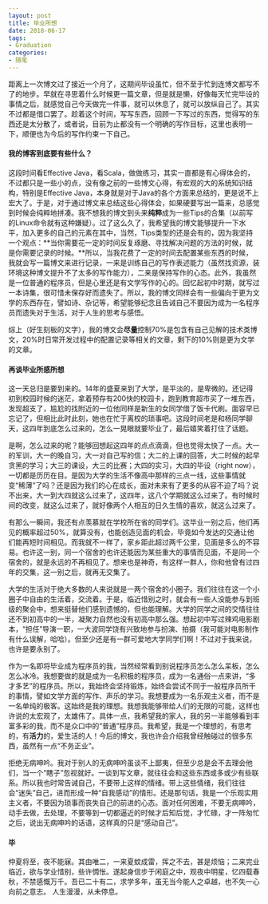 ```yaml
---
layout: post
title: 毕业所想
date: 2018-06-17
tags: 
- Graduation
categories:
- 随笔
---
```


距离上一次博文过了接近一个月了，这期间毕设虽忙，但不至于忙到连博文都写不了的地步。早就在寻思着什么时候更一篇文章，但是就是懒，好像每天忙完毕设的事情之后，就感觉自己今天做完一件事，就可以休息了，就可以放纵自己了。其实不过都是借口罢了。趁着这个时间，写写东西，回顾一下写过的东西，觉得写的东西还是太分散了，或者说，目前为止都没有一个明确的写作目标，这里也表明一下，顺便也为今后的写作约束一下自己。

<!-- more -->

#### 我的博客到底要有些什么？

这段时间看Effective Java，看Scala，做做练习，其实一直都是有心得体会的，不过都只是一些小的点，没有像之前的一些博文心得，有宏观的大的系统知识结构，特别是Effective Java，本身就是对于Java的各个方面来总结的，更是说不上宏大了。于是，对于通过博文来总结这些心得体会，如果硬要写出一篇来，总感觉到时候会纯粹地拼凑。我不想我的博文到头来**纯粹**成为一些Tips的合集（以前写的Linux命令就有这种嫌疑）。过了这么久了，我希望我的博文能够提升一下水平，加入更多的自己的元素在其中，当然，Tips类型的还是会有的，因为我坚持一个观点：**当你需要花一定的时间反复琢磨、寻找解决问题的方法的时候，就是你需要记录的时候。**所以，当我花费了一定的时间去配置某些东西的时候，我就会写一篇博文来进行记录，一来是训练自己的写作表述能力（虽然找资源，装环境这种博文提升不了太多的写作能力），二来是保持写作的心态。此外，我虽然是一位普通的程序员，但是心里还是有文学写作的心的。回忆起初中时期，就写过一本诗集，很可惜未保存好而遗失了。所以，我的博文同样会有一些偏向于更为文学的东西存在，譬如诗、杂记等，希望能够纪念且告诫自己不要因为成为一名程序员而遗失对于生活，对于人生的思考与感悟。

综上（好生刻板的文字），我的博文会**尽量**控制70%是包含有自己见解的技术类博文，20%时日常开发过程中的配置记录等相关的文章，剩下的10%则是更为文学的文章。

#### 再谈毕业所感所想

这一天总归是要到来的。14年的盛夏来到了大学，是平淡的，是卑微的。还记得初到校园时候的迷茫，拿着预存有200快的校园卡，跑到教育超市买了一堆东西，发现超支了，尴尬的找附近的一位他同样是新生的女同学借了饭卡代刷。面容早已忘记了，但相比此时此刻，她也在忙于离校的琐事吧。这段时间老是和杨同学聊天，这四年到底怎么过来的，怎么一晃眼就要毕业了，最后嬉笑着打住了话题。

是啊，怎么过来的呢？能够回想起这四年的点点滴滴，但也觉得太快了一点。大一的军训，大一的晚自习，大一对自己写的信；大二的上课的回答，大二时候的起早贪黑的学习；大三的课设，大三的比赛；大四的实习，大四的毕设（right now），一切都是历历在目。是因为大学的生活不像高中那样的三点一线，这些事情就变“稀薄”了吗？还是因为我们的心在成长，面对未来有了更多的从容不迫了吗？说不出来，大一到大四就这么过来了，这四年，这八个学期就这么过来了。有时候时间的改变，就这么过来了，就好像两个人相互的日久生情的喜欢，就这么过来了。

有那么一瞬间，我还有点羡慕就在学校所在省的同学们。这毕业一别之后，他们再见的概率超过50%，就算没有，也能创造见面的机会，毕竟如今发达的交通让他们能再短时间相见。而我就不一样了，家乡距此超过两千公里，见面是多么的不容易。也许这一别，同一个宿舍的也许还能因为某些重大的事情而见面，不是同一个宿舍的，就是永远的不再相见了。想来也是神奇，有这样一群人，你和他曾有过四年的交集，这一别之后，就再无交集了。

大学的生活对于绝大多数的人来说就是一两个宿舍的小圈子。我们往往在这一个小圈子中自由的生活着，交流着。于是，临近惜别之时，就会有一些人没能参与到班级的聚会中，想来挺替他们感到遗憾的，但也能理解。大学的同学之间的交情往往还不到初高中的一半，凝聚力自然也没有初高中那么强。想起初中写过辣鸡电影剧本，“担任”导演一职，一大波同学饶有兴致地参与扮演、拍摄（我可能对电影制作有什么误解，哈哈）。但至少还是有一群可爱地大学同学们啊！不过对于我来说，也许是要永别了。

作为一名即将毕业成为程序员的我，当然经常看到别说程序员怎么怎么呆板，怎么怎么冰冷。我想要做的就是成为一名积极的程序员，成为一名通俗一点来讲，“多才多艺”的程序员。所以，我始终会坚持锻炼，始终会尝试不同于一般程序员所干的事情，譬如文学方面的写作、声乐的学习。我想要成为一名乐观主义者，而不是一名单纯的极客。这始终是我的理想。我想我能够带给人们的无限的可能，这样也许说的太宏观了，太雄伟了。具体一点，我希望我的家人，我的另一半能够看到丰富多彩的我，而不是众口中的“普通”程序员。我希望，我是一个理想的，有思考的，有**活力**的，爱生活的人！今后的博文，我也许会介绍我曾经触碰过的很多东西，虽然有一点“不务正业”。

拒绝无病呻吟。我对于别人的无病呻吟虽谈不上鄙夷，但至少总是会不去理会他们，当一个“瞎子”忽视就好。一谈到写文章，就往往会和这些东西或多或少有些联系。所以我也时常告诫自己，不要带上这样的情绪。带上这些情绪，我们往往会“迷失”自己，进而形成一种“自我感动”的情形。还是那句话，我是一个乐观实用主义者，不要因为琐事而丧失自己的前进的心态。面对任何困难，不要无病呻吟，动手去做，去处理，不要等到一切都逼近的时候才后知后觉，才忙碌，才一阵匆忙之后，说出无病呻吟的话语，这样真的只是“感动自己”。

#### 毕

仲夏将至，夜不能寐。其由唯二，一来夏蚊成雷，挥之不去，甚是烦恼；二来完业临近，欲与学业惜别，些许惆怅。遂起身信步于闲庭之中，观夜中明星，忆四载春秋，不禁感慨万千。吾已二十有二，求学多年，虽无当今能人之卓越，也不失一心向前之意志。
人生漫漫，从未停息。
